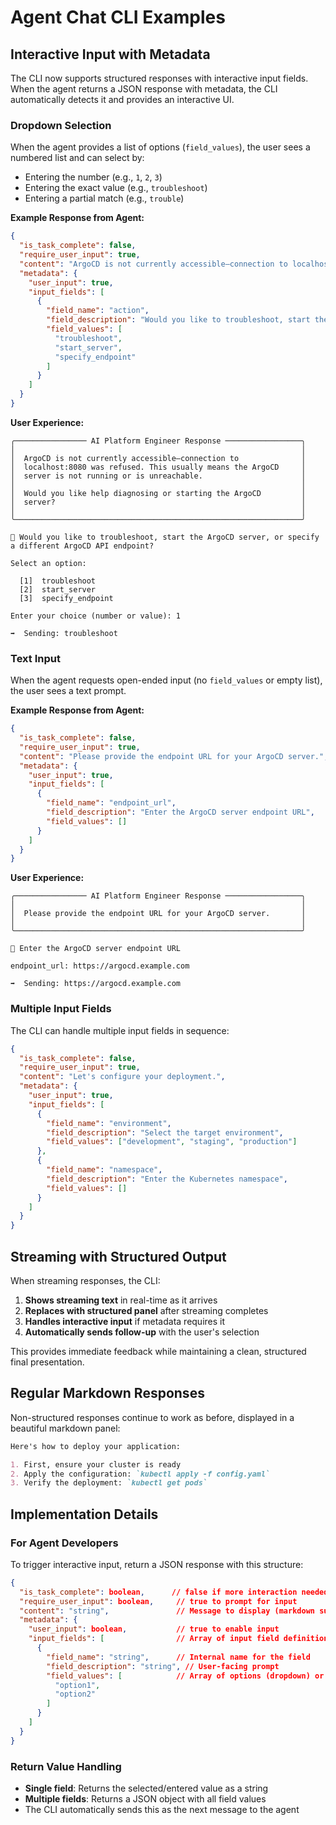 # Agent Chat CLI Examples

## Interactive Input with Metadata

The CLI now supports structured responses with interactive input fields. When the agent returns a JSON response with metadata, the CLI automatically detects it and provides an interactive UI.

### Dropdown Selection

When the agent provides a list of options (`field_values`), the user sees a numbered list and can select by:
- Entering the number (e.g., `1`, `2`, `3`)
- Entering the exact value (e.g., `troubleshoot`)
- Entering a partial match (e.g., `trouble`)

**Example Response from Agent:**

```json
{
  "is_task_complete": false,
  "require_user_input": true,
  "content": "ArgoCD is not currently accessible—connection to localhost:8080 was refused. This usually means the ArgoCD server is not running or is unreachable.\n\nWould you like help diagnosing or starting the ArgoCD server?",
  "metadata": {
    "user_input": true,
    "input_fields": [
      {
        "field_name": "action",
        "field_description": "Would you like to troubleshoot, start the ArgoCD server, or specify a different ArgoCD API endpoint?",
        "field_values": [
          "troubleshoot",
          "start_server",
          "specify_endpoint"
        ]
      }
    ]
  }
}
```

**User Experience:**

```
╭──────────────── AI Platform Engineer Response ─────────────────╮
│                                                                │
│  ArgoCD is not currently accessible—connection to              │
│  localhost:8080 was refused. This usually means the ArgoCD     │
│  server is not running or is unreachable.                      │
│                                                                │
│  Would you like help diagnosing or starting the ArgoCD         │
│  server?                                                       │
│                                                                │
╰────────────────────────────────────────────────────────────────╯

📝 Would you like to troubleshoot, start the ArgoCD server, or specify a different ArgoCD API endpoint?

Select an option:

  [1]  troubleshoot
  [2]  start_server
  [3]  specify_endpoint

Enter your choice (number or value): 1

➡️  Sending: troubleshoot
```

### Text Input

When the agent requests open-ended input (no `field_values` or empty list), the user sees a text prompt.

**Example Response from Agent:**

```json
{
  "is_task_complete": false,
  "require_user_input": true,
  "content": "Please provide the endpoint URL for your ArgoCD server.",
  "metadata": {
    "user_input": true,
    "input_fields": [
      {
        "field_name": "endpoint_url",
        "field_description": "Enter the ArgoCD server endpoint URL",
        "field_values": []
      }
    ]
  }
}
```

**User Experience:**

```
╭──────────────── AI Platform Engineer Response ─────────────────╮
│                                                                │
│  Please provide the endpoint URL for your ArgoCD server.       │
│                                                                │
╰────────────────────────────────────────────────────────────────╯

📝 Enter the ArgoCD server endpoint URL

endpoint_url: https://argocd.example.com

➡️  Sending: https://argocd.example.com
```

### Multiple Input Fields

The CLI can handle multiple input fields in sequence:

```json
{
  "is_task_complete": false,
  "require_user_input": true,
  "content": "Let's configure your deployment.",
  "metadata": {
    "user_input": true,
    "input_fields": [
      {
        "field_name": "environment",
        "field_description": "Select the target environment",
        "field_values": ["development", "staging", "production"]
      },
      {
        "field_name": "namespace",
        "field_description": "Enter the Kubernetes namespace",
        "field_values": []
      }
    ]
  }
}
```

## Streaming with Structured Output

When streaming responses, the CLI:

1. **Shows streaming text** in real-time as it arrives
2. **Replaces with structured panel** after streaming completes
3. **Handles interactive input** if metadata requires it
4. **Automatically sends follow-up** with the user's selection

This provides immediate feedback while maintaining a clean, structured final presentation.

## Regular Markdown Responses

Non-structured responses continue to work as before, displayed in a beautiful markdown panel:

```markdown
Here's how to deploy your application:

1. First, ensure your cluster is ready
2. Apply the configuration: `kubectl apply -f config.yaml`
3. Verify the deployment: `kubectl get pods`
```

## Implementation Details

### For Agent Developers

To trigger interactive input, return a JSON response with this structure:

```json
{
  "is_task_complete": boolean,      // false if more interaction needed
  "require_user_input": boolean,     // true to prompt for input
  "content": "string",               // Message to display (markdown supported)
  "metadata": {
    "user_input": boolean,           // true to enable input
    "input_fields": [                // Array of input field definitions
      {
        "field_name": "string",      // Internal name for the field
        "field_description": "string", // User-facing prompt
        "field_values": [            // Array of options (dropdown) or [] (text input)
          "option1",
          "option2"
        ]
      }
    ]
  }
}
```

### Return Value Handling

- **Single field**: Returns the selected/entered value as a string
- **Multiple fields**: Returns a JSON object with all field values
- The CLI automatically sends this as the next message to the agent




